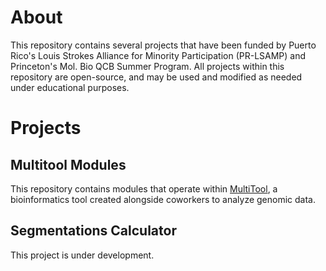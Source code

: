 # About
This repository contains several projects that have been funded by Puerto Rico's Louis Strokes Alliance for Minority Participation (PR-LSAMP) and Princeton's Mol. Bio QCB Summer Program. All projects within this repository are open-source, and may be used and modified as needed under educational purposes.

# Projects
## Multitool Modules
This repository contains modules that operate within [MultiTool](https://github.com/CharlesSanfiorenzo/Bioinformatics/tree/master/MultiTool), a bioinformatics tool created alongside coworkers to analyze genomic data.

## Segmentations Calculator
This project is under development. 
